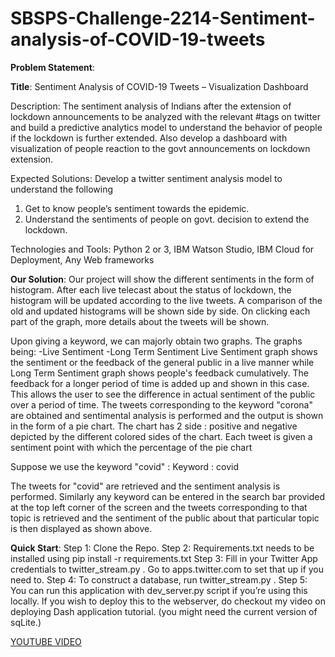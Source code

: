 # SBSPS-Challenge-2214-Sentiment-analysis-of-COVID-19-tweets
**Problem Statement**:

**Title**: 
Sentiment Analysis of COVID-19 Tweets – Visualization Dashboard

Description:
The sentiment analysis of Indians after the extension of lockdown announcements to be analyzed with the relevant #tags on twitter and build a predictive analytics model to understand the behavior of people if the lockdown is further extended.  Also develop a dashboard with visualization of people reaction to the govt announcements on lockdown extension.

Expected Solutions:
Develop a twitter sentiment analysis model to understand the following
1. Get to know people’s sentiment towards the epidemic.
2. Understand the sentiments of people on govt. decision to extend the lockdown.

Technologies and Tools: Python 2 or 3, IBM Watson Studio, IBM Cloud for Deployment, Any Web frameworks

**Our Solution**:
Our project will show the different sentiments in the form of histogram.
After each live telecast about the status of lockdown, the histogram will be updated according to the live tweets.
A comparison of the old and updated histograms will be shown side by side.
On clicking each part of the graph, more details about the tweets will be shown.

Upon giving a keyword, we can majorly obtain two graphs. The graphs being:
-Live Sentiment
-Long Term Sentiment
Live Sentiment graph shows the sentiment or the feedback of the general public in a live manner while Long Term Sentiment graph shows people's feedback cumulatively. The feedback for a longer period of time is added up and shown in this case. This allows the user to see the difference in actual sentiment of the public over a period of time.
The tweets corresponding to the keyword "corona" are obtained and sentimental analysis is performed and the output is shown in the form of a pie chart. The chart has 2 side : positive and negative depicted by the different colored sides of the chart. 
Each tweet is given a sentiment point with which the percentage of the pie chart

Suppose we use the keyword "covid" :
Keyword : covid

The tweets for "covid" are retrieved and the sentiment analysis is performed.
Similarly any keyword can be entered in the search bar provided at the top left corner of the screen and the tweets corresponding to that topic is retrieved and the sentiment of the public about that particular topic is then displayed as shown above.

**Quick Start**:
Step 1: Clone the Repo.
Step 2: Requirements.txt needs to be installed using pip install -r requirements.txt
Step 3: Fill in your Twitter App credentials to twitter_stream.py . Go to apps.twitter.com to set that up if you need to.
Step 4: To construct a database, run twitter_stream.py .
Step 5: You can run this application with dev_server.py script if you’re using this locally. If you wish to deploy this to the webserver, do checkout my video on deploying Dash application tutorial.
(you might need the current version of sqLite.)

[YOUTUBE VIDEO](https://www.youtube.com/watch?v=A4etA_z-_Ew&feature=youtu.be) 
